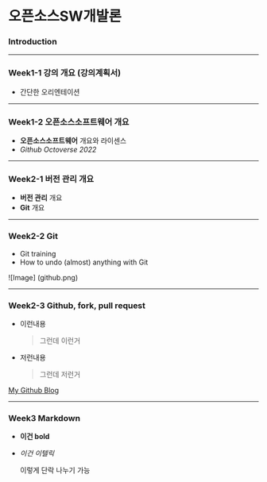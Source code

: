 # **오픈소스SW개발론**

### Introduction

-------------
### Week1-1 강의 개요 (강의계획서)
* 간단한 오리엔테이션

-------------
### Week1-2 오픈소스소프트웨어 개요
* **오픈소스소프트웨어** 개요와 라이센스
* _Github Octoverse 2022_

-------------
### Week2-1 버전 관리 개요
* **버전 관리** 개요
* **Git** 개요

-------------
### Week2-2 Git
* Git training
* How to undo (almost) anything with Git

![Image] (github.png)

-------------
### Week2-3 Github, fork, pull request
* 이런내용
  > 그런데 이런거
* 저런내용
  > 그런데 저런거

[My Github Blog](https://github.com/seolbin96)

-------------
### Week3 Markdown
* **이건 bold**
* _이건 이텔릭_

  이렇게 단락 나누기 가능